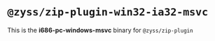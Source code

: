 # `@zyss/zip-plugin-win32-ia32-msvc`

This is the **i686-pc-windows-msvc** binary for `@zyss/zip-plugin`

